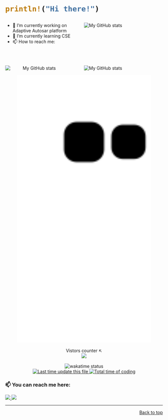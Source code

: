 <h1>

```Rust
println!("Hi there!")
```
</h1>

<!-- START -->

<img alt="My GitHub stats" src="https://github-readme-stats.vercel.app/api?username=Sarah-56&count_private=true&theme=tokyonight&show_icons=true&include_all_commits=true" align="right" width="50%" />


- 🔭 I’m currently working on Adaptive Autosar platform
- 🌱 I’m currently learning CSE
- 📫 How to reach me: 

<br>
<br>
<p align="center">
<img alt="My GitHub stats" src="https://github-readme-stats.vercel.app/api/top-langs/?username=Sarah-56&langs_count=8&layout=compact&theme=tokyonight" align="left" width="40%"/>
<p><img alt="My GitHub stats" src="https://github-readme-streak-stats.herokuapp.com?user=Sarah-56&theme=tokyonight&date_format=j%20M%5B%20Y%5D" align="right" width="50%" /></p>

</p>
<br>
<!-- contribution snake -->
<p align="center">
    <img alt="contribution snake" width="85%" src="https://raw.githubusercontent.com/Sarah-56/Sarah-56/output/github-contribution-grid-snake.svg" />
</p>

<p align="center">Vistors counter ↖ <br>
  <img alr="Vistors counter ↖" src="https://profile-counter.glitch.me/Sarah-56/count.svg"/>
</p>

<!-- More details -->
<p align="center">

  <img alt="wakatime status" src="https://github-readme-stats.vercel.app/api/wakatime?username=Sarah_Hijazy&layout=compact&theme=tokyonight&hide=other" width="70%">
  <br>
  
  <!-- Badges -->
  <a href="https://github.com/Sarah-56/Sarah-56" target="_blank">
    <img alt="Last time update this file" src="https://img.shields.io/github/last-commit/Sarah-56/Sarah-56?label=profile%20updated&style=flat-square"/>
  </a>
  <!-- Wakatime badge -->
  <a href="https://wakatime.com/@d00f6d0d-e378-4be0-95e6-b453ef337cf3">
    <img alt="Total time of coding" src="https://wakatime.com/badge/user/d00f6d0d-e378-4be0-95e6-b453ef337cf3/project/9171cf93-1e06-4a5e-bbfc-233f4a7c0fa8.svg"/>
  </a>
</p>

 ### 📫 You can reach me here:  
<a href="https://www.linkedin.com/in/sarah-mohamed-247b44192/" target="_blank">
    <img src="https://img.shields.io/badge/linkedin-%230077B5.svg?&style=for-the-badge&logo=linkedin&logoColor=white" />
  </a>

<a href="mailto:sarah.mohamed.hijazy@gmail.com" target="_blank">
    <img src="https://img.shields.io/badge/mail-%230077B5.svg?&style=for-the-badge&logo=gmail&logoColor=white" />
 </a>
 
 
 
 - - - - 
 <p  align="right">
  <a href="#top">Back to top</a>
 </p>